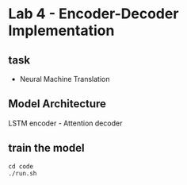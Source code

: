 # Lab 4 - Encoder-Decoder Implementation

## task
- Neural Machine Translation

## Model Architecture
LSTM encoder - Attention decoder

## train the model

~~~
cd code
./run.sh
~~~
